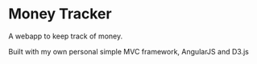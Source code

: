 Money Tracker
===

A webapp to keep track of money.

Built with my own personal simple MVC framework, AngularJS and D3.js